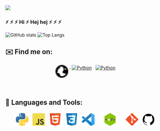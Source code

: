 ![](https://visitor-badge.laobi.icu/badge?page_id=kosmolet.kosmolet)    
### ⚡ ⚡ ⚡ Hi ⚡  Hej hej ⚡ ⚡ ⚡ 

![GitHub stats](https://github-readme-stats.vercel.app/api?username=kosmolet&show_icons=true&theme=graywhite) ![Top Langs](https://github-readme-stats.vercel.app/api/top-langs/?username=kosmolet&theme=graywhite)

## ✉️ Find me on:

<p align="center">
 <a href="https://kosmolet.github.io/" target="_blank" rel="noopener noreferrer"> <img src="https://raw.githubusercontent.com/iconic/open-iconic/master/svg/globe.svg" alt="Python" height="40" style="vertical-align:top; margin:4px"> </a>
 <a href="https://linkedin.com/in/kosmolet" target="_blank" rel="noopener noreferrer"> <img src="https://cdn.jsdelivr.net/npm/simple-icons@v3/icons/linkedin.svg" alt="Python" height="40" style="vertical-align:top; margin:4px"></a>
 <a href="mailto:kosmolet.git@gmail.com"> <img src="https://cdn.jsdelivr.net/npm/simple-icons@v3/icons/gmail.svg" alt="Python" height="40" style="vertical-align:top; margin:4px"></a>
</p>

<br />

## 🧰 Languages and Tools:
<p align="center">
<img src="https://github.com/kosmolet/kosmolet/blob/main/images/python.png" alt="Python" height="40" style="vertical-align:top; margin:4px">
<img src="https://github.com/kosmolet/kosmolet/blob/main/images/js.svg" alt="Javascript" height="40" style="vertical-align:top; margin:4px">
 <img src="https://github.com/kosmolet/kosmolet/blob/main/images/html.svg" alt="HTML" height="40" style="vertical-align:top; margin:4px">
 <img src="https://github.com/kosmolet/kosmolet/blob/main/images/css.svg" alt="CSS" height="40" style="vertical-align:top; margin:4px">
<img src="https://github.com/kosmolet/kosmolet/blob/main/images/vscode.png" alt="VS Code" height="40" style="vertical-align:top; margin:4px">
 <img src="https://github.com/kosmolet/kosmolet/blob/main/images/nodejs.jpg" alt="Node" height="40" style="vertical-align:top; margin:4px">
 <img src="https://github.com/kosmolet/kosmolet/blob/main/images/git.svg" alt="Git" height="40" style="vertical-align:top; margin:4px">
<img src="https://github.com/kosmolet/kosmolet/blob/main/images/github_n.png" alt="GitHub" height="40" style="vertical-align:top; margin:4px">
</p>

<!--
**kosmolet/kosmolet** is a ✨ _special_ ✨ repository because its `README.md` (this file) appears on your GitHub profile.

Here are some ideas to get you started:

- 🔭 I’m currently working on ...
- 🌱 I’m currently learning ...
- 👯 I’m looking to collaborate on ...
- 🤔 I’m looking for help with ...
- 💬 Ask me about ...
- 😄 Pronouns: ...
- ⚡ Fun fact: 404
-->

